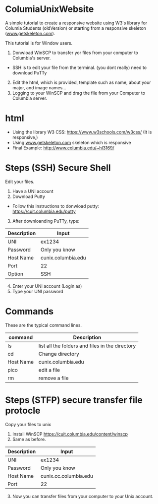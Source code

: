 # ColumiaUnixWebsite
A simple tutorial to create a responsive website using W3's library for Columia Students (oldVersion) or starting from a responsive skeleton (www.getskeleton.com). 

This tutorial is for Window users. 
1. Donwload WinSCP to transfer yor files from your computer to Columbia's server. 
* SSH is to edit your file from the terminal. (you dont really) need to download PuTTy
2. Edit the html, which is provided, template such as name, about your major, and image names...
3. Logging to your WinSCP and drag the file from your Computer to Columbia server. 

# html
* Using the library W3 CSS: https://www.w3schools.com/w3css/ (It is responsive,)
* Using www.getskeleton.com skeleton which is responsive
* Final Example: http://www.columbia.edu/~hl3169/ 

# Steps (SSH) Secure Shell
Edit your files. 
1. Have a UNI account 
2. Download Putty 
* Follow this instructions to donwload putty: https://cuit.columbia.edu/putty
3. After downloanding PuTTy, type:

Description | Input
------------ | -------------
UNI | ex1234
Password | Only you know
Host Name | cunix.columbia.edu
Port | 22
Option | SSH

    
4. Enter your UNI account (Login as)
5. Type your UNI password

# Commands
These are the typical command lines.

command | Description
------------ | -------------
ls | list all the folders and files in the directory
cd | Change directory 
Host Name | cunix.columbia.edu
pico | edit a file
rm | remove a file

# Steps (STFP) secure transfer file protocle
Copy your files to unix
1. Install WinSCP
    https://cuit.columbia.edu/content/winscp
2. Same as before. 

Description | Input
------------ | -------------
UNI | ex1234
Password | Only you know
Host Name | cunix.cc.columbia.edu
Port | 22

3. Now you can transfer files from your computer to your Unix account. 


